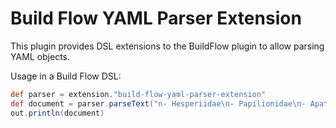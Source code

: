 # Build Flow YAML Parser Extension

This plugin provides DSL extensions to the BuildFlow plugin to allow parsing YAML objects.

Usage in a Build Flow DSL:

```groovy
def parser = extension."build-flow-yaml-parser-extension"
def document = parser.parseText("n- Hesperiidae\n- Papilionidae\n- Apatelodidae\n- Epiplemidae")
out.println(document) 
```
